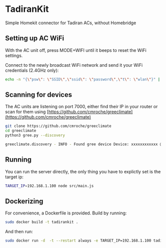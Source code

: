 # TadiranKit
Simple Homekit connector for Tadiran ACs, without Homebridge

## Setting up AC WiFi
With the AC unit off, press MODE+WIFI until it beeps to reset the WiFi settings.


Connect to the newly broadcast WiFi network and send it your WiFi credentials (2.4GHz only):
```bash
echo -n "{\"psw\": \"SSID\",\"ssid\": \"password\",\"t\": \"wlan\"}" | nc -u 192.168.1.1 7000
```

## Scanning for devices
The AC units are listening on port 7000, either find their IP in your router or scan for them using [https://github.com/cmroche/greeclimate](https://github.com/cmroche/greeclimate)
```bash
git clone https://github.com/cmroche/greeclimate
cd greeclimate
python3 gree.py --discovery

greeclimate.discovery - INFO - Found gree device Device: xxxxxxxxxxxx @ 192.168.1.100:7000 (mac: xxxxxxxxxxxx)
```

## Running
You can run the server directly, the only thing you have to explictly set is the target ip:
```bash
TARGET_IP=192.168.1.100 node src/main.js
```

## Dockerizing
For convenience, a Dockerfile is provided. 
Build by running:
```bash
sudo docker build -t tadirankit .
```

And then run:
```bash
sudo docker run -d  -t --restart always -e TARGET_IP=192.168.1.100 tadirankit
```

